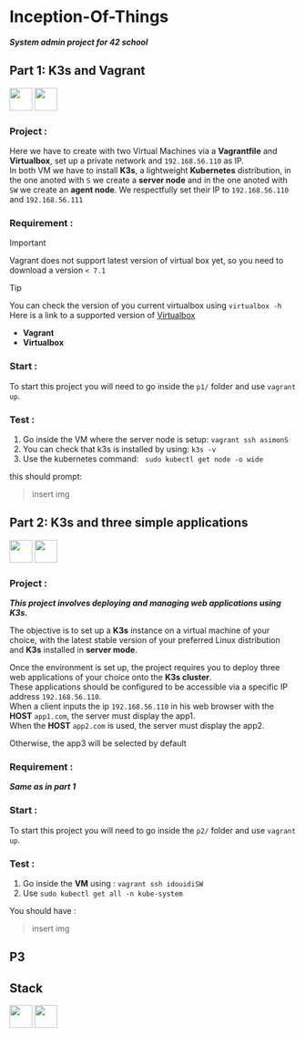 # Inception-Of-Things

___System admin project for 42 school___ 

## Part 1: K3s and Vagrant

<a href="https://k3s.io/" > <img src="https://cdn.jsdelivr.net/gh/devicons/devicon@latest/icons/k3s/k3s-plain-wordmark.svg" height=40 width=40><a/> 
<a href="https://www.vagrantup.com/" ><img src="https://cdn.jsdelivr.net/gh/devicons/devicon@latest/icons/vagrant/vagrant-original-wordmark.svg" height=40 width=40 /><a/>

### Project :
Here we have to create with two Virtual Machines via a **Vagrantfile** and **Virtualbox**, set up a private network and ```192.168.56.110``` as IP.  
In both VM we have to install **K3s**, a lightweight **Kubernetes** distribution, in the one anoted with ``S`` we create a **server node** and in the one anoted with ``SW`` we create an **agent node**.
We respectfully set their IP to ``192.168.56.110`` and ``192.168.56.111``

### Requirement :
>[!IMPORTANT]
> Vagrant does not support latest version of virtual box yet, so you need to download a version ``< 7.1``

>[!TIP]
> You can check the version of you current virtualbox using ```virtualbox -h```  
> Here is a link to a supported version of [Virtualbox](https://www.virtualbox.org/wiki/Download_Old_Builds_7_0)

* **Vagrant**
* **Virtualbox**

### Start :
To start this project you will need to go inside the ``p1/`` folder and use ```vagrant up```.

### Test : 
1. Go inside the VM where the server node is setup:
   ```vagrant ssh asimonS```
2. You can check that k3s is installed by using: ``k3s -v``
3. Use the kubernetes command:
``` sudo kubectl get node -o wide```

this should prompt:
> insert img

## Part 2: K3s and three simple applications
<a href="https://k3s.io/" > <img src="https://cdn.jsdelivr.net/gh/devicons/devicon@latest/icons/k3s/k3s-plain-wordmark.svg" height=40 width=40><a/> 
<a href="https://www.vagrantup.com/" ><img src="https://cdn.jsdelivr.net/gh/devicons/devicon@latest/icons/vagrant/vagrant-original-wordmark.svg" height=40 width=40 /><a />

### Project :
___This project involves deploying and managing web applications using **K3s**.___  

The objective is to set up a **K3s** instance on a virtual machine of your choice, with the latest stable version of your preferred Linux distribution and **K3s** installed in **server mode**.  

Once the environment is set up, the project requires you to deploy three web applications of your choice onto the **K3s cluster**.  
These applications should be configured to be accessible via a specific IP address ``192.168.56.110``.  
When a client inputs the ip ``192.168.56.110`` in his web browser with the **HOST** ``app1.com``, the server must display the app1.  
When the **HOST** ``app2.com`` is used, the server must display the app2. 

Otherwise, the app3 will be selected by default

### Requirement :
___Same as in part 1___

### Start :
To start this project you will need to go inside the ``p2/`` folder and use ``vagrant up``.

### Test : 

1. Go inside the **VM** using : ``vagrant ssh idouidiSW``
2. Use ``sudo kubectl get all -n kube-system``

You should have :
> insert img

## P3


## Stack

<div >

<a href="https://www.vagrantup.com/"><img src="https://cdn.jsdelivr.net/gh/devicons/devicon@latest/icons/vagrant/vagrant-original.svg" width=40 height=40/><a/>
<a href="https://k3s.io/"><img src="https://cdn.jsdelivr.net/gh/devicons/devicon@latest/icons/k3s/k3s-original.svg" width=40 height=40/><a/>

</div>
